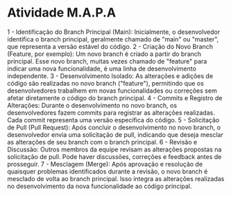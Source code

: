 # Atividade M.A.P.A

1 - Identificação do Branch Principal (Main): Inicialmente, o desenvolvedor identifica o branch principal, geralmente chamado de "main" ou "master", que representa a versão estável do código.
2 - Criação do Novo Branch (Feature, por exemplo): Um novo branch é criado a partir do branch principal. Esse novo branch, muitas vezes chamado de "feature" para indicar uma nova funcionalidade, é uma linha de desenvolvimento independente.
3 - Desenvolvimento Isolado: As alterações e adições de código são realizadas no novo branch ("feature"), permitindo que os desenvolvedores trabalhem em novas funcionalidades ou correções sem afetar diretamente o código do branch principal.
4 - Commits e Registro de Alterações: Durante o desenvolvimento no novo branch, os desenvolvedores fazem commits para registrar as alterações realizadas. Cada commit representa uma versão específica do código.
5 - Solicitação de Pull (Pull Request): Após concluir o desenvolvimento no novo branch, o desenvolvedor envia uma solicitação de pull, indicando que deseja mesclar as alterações de seu branch com o branch principal.
6 - Revisão e Discussão: Outros membros da equipe revisam as alterações propostas na solicitação de pull. Pode haver discussões, correções e feedback antes de prosseguir.
7 - Mesclagem (Merge): Após aprovação e resolução de quaisquer problemas identificados durante a revisão, o novo branch é mesclado de volta ao branch principal. Isso integra as alterações realizadas no desenvolvimento da nova funcionalidade ao código principal.
